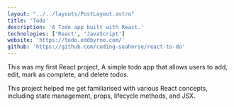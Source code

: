 ```yaml
---
layout: "../../layouts/PostLayout.astro"
title: 'Todo'
description: 'A Todo app built with React.'
technologies: ['React', 'JavaScript']
website: 'https://todo.eddbyrne.com/'
github: 'https://github.com/coding-seahorse/react-to-do'
---
```


This was my first React project, A simple todo app that allows users to add, edit, mark as complete, and delete todos.

This project helped me get familiarised with various React concepts, including state management, props, lifecycle methods, and JSX.
